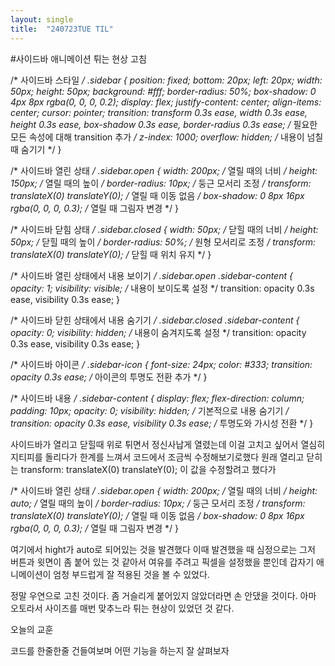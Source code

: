 ```yaml
---
layout: single
title:  "240723TUE TIL"
---
```

#사이드바 애니메이션 튀는 현상 고침

/* 사이드바 스타일 */
.sidebar {
    position: fixed;
    bottom: 20px;
    left: 20px;
    width: 50px;
    height: 50px;
    background: #fff;
    border-radius: 50%;
    box-shadow: 0 4px 8px rgba(0, 0, 0, 0.2);
    display: flex;
    justify-content: center;
    align-items: center;
    cursor: pointer;
    transition: transform 0.3s ease, width 0.3s ease, height 0.3s ease, box-shadow 0.3s ease, border-radius 0.3s ease; /* 필요한 모든 속성에 대해 transition 추가 */
    z-index: 1000;
    overflow: hidden; /* 내용이 넘칠 때 숨기기 */
}


/* 사이드바 열린 상태 */
.sidebar.open {
    width: 200px; /* 열릴 때의 너비 */
    height: 150px; /* 열릴 때의 높이 */
    border-radius: 10px; /* 둥근 모서리 조정 */
    transform: translateX(0) translateY(0); /* 열릴 때 이동 없음 */
    box-shadow: 0 8px 16px rgba(0, 0, 0, 0.3); /* 열릴 때 그림자 변경 */
}



/* 사이드바 닫힘 상태 */
.sidebar.closed {
    width: 50px; /* 닫힐 때의 너비 */
    height: 50px; /* 닫힐 때의 높이 */
    border-radius: 50%; /* 원형 모서리로 조정 */
    transform: translateX(0) translateY(0); /* 닫힐 때 위치 유지 */
}

/* 사이드바 열린 상태에서 내용 보이기 */
.sidebar.open .sidebar-content {
    opacity: 1;
    visibility: visible; /* 내용이 보이도록 설정 */
    transition: opacity 0.3s ease, visibility 0.3s ease;
}

/* 사이드바 닫힌 상태에서 내용 숨기기 */
.sidebar.closed .sidebar-content {
    opacity: 0;
    visibility: hidden; /* 내용이 숨겨지도록 설정 */
    transition: opacity 0.3s ease, visibility 0.3s ease;
}

/* 사이드바 아이콘 */
.sidebar-icon {
    font-size: 24px;
    color: #333;
    transition: opacity 0.3s ease; /* 아이콘의 투명도 전환 추가 */
}

/* 사이드바 내용 */
.sidebar-content {
    display: flex;
    flex-direction: column;
    padding: 10px;
    opacity: 0;
    visibility: hidden; /* 기본적으로 내용 숨기기 */
    transition: opacity 0.3s ease, visibility 0.3s ease; /* 투명도와 가시성 전환 */
}






사이드바가 열리고 닫힐때 위로 튀면서 정신사납게 열렸는데 이걸 고치고 싶어서 열심히 지티피를 돌리다가 한계를 느껴서 코드에서 조금씩 수정해보기로했다
원래 열리고 닫히는
transform: translateX(0) translateY(0);
이 값을 수정할려고 했다가



/* 사이드바 열린 상태 */
.sidebar.open {
    width: 200px; /* 열릴 때의 너비 */
    height: auto; /* 열릴 때의 높이 */
    border-radius: 10px; /* 둥근 모서리 조정 */
    transform: translateX(0) translateY(0); /* 열릴 때 이동 없음 */
    box-shadow: 0 8px 16px rgba(0, 0, 0, 0.3); /* 열릴 때 그림자 변경 */
}


여기에서 hight가 auto로 되어있는 것을 발견했다
이때 발견했을 때 심정으로는 그저 버튼과 윗면이 좀 붙어 있는 것 같아서 여유를 주려고 픽셀을 설정했을 뿐인데 갑자기 애니메이션이 엄청 부드럽게 잘 적용된 것을 볼 수 있었다.

정말 우연으로 고친 것이다. 좀 거슬리게 붙어있지 않았더라면 손 안댔을 것이다. 아마 오토라서 사이즈를 매번 맞추느라 튀는 현상이 있었던 것 같다.



오늘의 교훈

코드를 한줄한줄 건들여보며 어떤 기능을 하는지 잘 살펴보자

